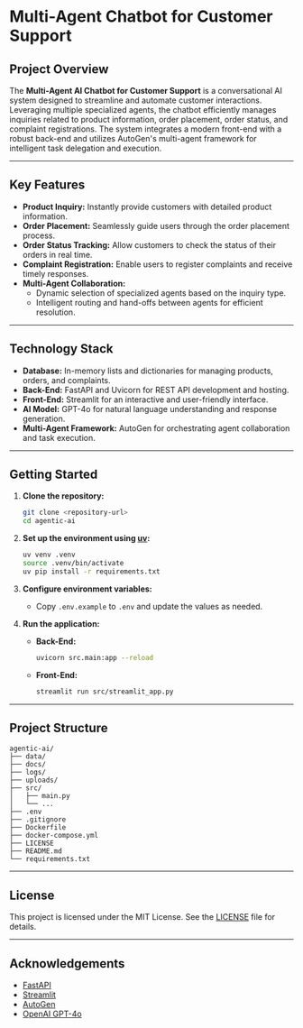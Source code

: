 # Multi-Agent Chatbot for Customer Support

## Project Overview

The **Multi-Agent AI Chatbot for Customer Support** is a conversational AI system designed to streamline and automate customer interactions. Leveraging multiple specialized agents, the chatbot efficiently manages inquiries related to product information, order placement, order status, and complaint registrations. The system integrates a modern front-end with a robust back-end and utilizes AutoGen's multi-agent framework for intelligent task delegation and execution.

---

## Key Features

- **Product Inquiry:** Instantly provide customers with detailed product information.
- **Order Placement:** Seamlessly guide users through the order placement process.
- **Order Status Tracking:** Allow customers to check the status of their orders in real time.
- **Complaint Registration:** Enable users to register complaints and receive timely responses.
- **Multi-Agent Collaboration:**
  - Dynamic selection of specialized agents based on the inquiry type.
  - Intelligent routing and hand-offs between agents for efficient resolution.

---

## Technology Stack

- **Database:** In-memory lists and dictionaries for managing products, orders, and complaints.
- **Back-End:** FastAPI and Uvicorn for REST API development and hosting.
- **Front-End:** Streamlit for an interactive and user-friendly interface.
- **AI Model:** GPT-4o for natural language understanding and response generation.
- **Multi-Agent Framework:** AutoGen for orchestrating agent collaboration and task execution.

---

## Getting Started

1. **Clone the repository:**
   ```bash
   git clone <repository-url>
   cd agentic-ai
   ```

2. **Set up the environment using [uv](https://github.com/astral-sh/uv):**
   ```bash
   uv venv .venv
   source .venv/bin/activate
   uv pip install -r requirements.txt
   ```

3. **Configure environment variables:**
   - Copy `.env.example` to `.env` and update the values as needed.

4. **Run the application:**
   - **Back-End:**  
     ```bash
     uvicorn src.main:app --reload
     ```
   - **Front-End:**  
     ```bash
     streamlit run src/streamlit_app.py
     ```

---

## Project Structure

```
agentic-ai/
├── data/
├── docs/
├── logs/
├── uploads/
├── src/
│   ├── main.py
│   └── ...
├── .env
├── .gitignore
├── Dockerfile
├── docker-compose.yml
├── LICENSE
├── README.md
└── requirements.txt
```

---

## License

This project is licensed under the MIT License. See the [LICENSE](./LICENSE) file for details.

---

## Acknowledgements

- [FastAPI](https://fastapi.tiangolo.com/)
- [Streamlit](https://streamlit.io/)
- [AutoGen](https://github.com/microsoft/autogen)
- [OpenAI GPT-4o](https://platform.openai.com/docs/models/gpt-4o)